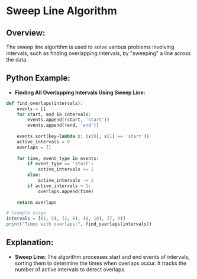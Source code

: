 # **Sweep Line Algorithm**

## **Overview:**

The sweep line algorithm is used to solve various problems involving intervals, such as finding overlapping intervals, by "sweeping" a line across the data.

## **Python Example:**

- **Finding All Overlapping Intervals Using Sweep Line:**

```python
def find_overlaps(intervals):
    events = []
    for start, end in intervals:
        events.append((start, 'start'))
        events.append((end, 'end'))
    
    events.sort(key=lambda x: (x[0], x[1] == 'start'))
    active_intervals = 0
    overlaps = []
    
    for time, event_type in events:
        if event_type == 'start':
            active_intervals += 1
        else:
            active_intervals -= 1
        if active_intervals > 1:
            overlaps.append(time)
    
    return overlaps

# Example usage
intervals = [(1, 5), (2, 6), (8, 10), (7, 9)]
print("Times with overlaps:", find_overlaps(intervals))
```

## **Explanation:**
- **Sweep Line:** The algorithm processes start and end events of intervals, sorting them to determine the times when overlaps occur. It tracks the number of active intervals to detect overlaps.

